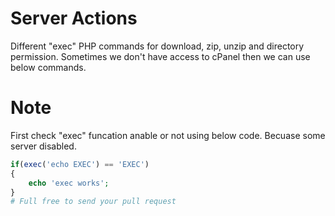 # Server Actions
Different "exec" PHP commands for download, zip, unzip and directory permission.  Sometimes we don't have access to cPanel then we can use below commands.

# Note
First check "exec" funcation anable or not using below code. Becuase some server disabled.

```php
if(exec('echo EXEC') == 'EXEC')
{
    echo 'exec works';
}
# Full free to send your pull request
